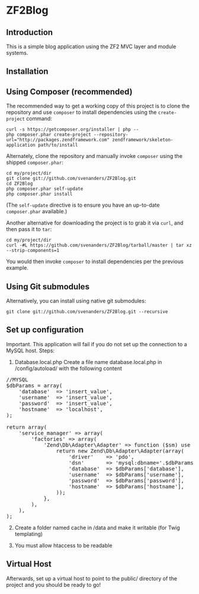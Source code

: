 ZF2Blog
=======================

Introduction
------------
This is a simple blog application using the ZF2 MVC layer and module
systems. 


Installation
------------

Using Composer (recommended)
----------------------------
The recommended way to get a working copy of this project is to clone the repository
and use `composer` to install dependencies using the `create-project` command:

    curl -s https://getcomposer.org/installer | php --
    php composer.phar create-project --repository-url="http://packages.zendframework.com" zendframework/skeleton-application path/to/install

Alternately, clone the repository and manually invoke `composer` using the shipped
`composer.phar`:

    cd my/project/dir
    git clone git://github.com/svenanders/ZF2Blog.git
    cd ZF2Blog 
    php composer.phar self-update
    php composer.phar install

(The `self-update` directive is to ensure you have an up-to-date `composer.phar`
available.)

Another alternative for downloading the project is to grab it via `curl`, and
then pass it to `tar`:

    cd my/project/dir
    curl -#L https://github.com/svenanders/ZF2Blog/tarball/master | tar xz --strip-components=1

You would then invoke `composer` to install dependencies per the previous
example.

Using Git submodules
--------------------
Alternatively, you can install using native git submodules:

    git clone git://github.com/svenanders/ZF2Blog.git --recursive

Set up configuration
--------------------
Important. This application will fail if you do not set up the connection
to a MySQL host.
Steps:

1. Database.local.php
Create a file name database.local.php in /config/autoload/ with the following content

<pre>
//MYSQL
$dbParams = array(
    'database'  => 'insert_value',
    'username'  => 'insert_value',
    'password'  => 'insert_value',
    'hostname'  => 'localhost',
);

return array(
    'service_manager' => array(
        'factories' => array(
            'Zend\Db\Adapter\Adapter' => function ($sm) use ($dbParams) {
                return new Zend\Db\Adapter\Adapter(array(
                    'driver'    => 'pdo',
                    'dsn'       => 'mysql:dbname='.$dbParams['database'].';host='.$dbParams['hostname'],
                    'database'  => $dbParams['database'],
                    'username'  => $dbParams['username'],
                    'password'  => $dbParams['password'],
                    'hostname'  => $dbParams['hostname'],
                ));
            },
        ),
    ),
);
</pre>

2. Create a folder named cache in /data and make it writable (for Twig templating)

3. You must allow htaccess to be readable

Virtual Host
------------
Afterwards, set up a virtual host to point to the public/ directory of the
project and you should be ready to go!
